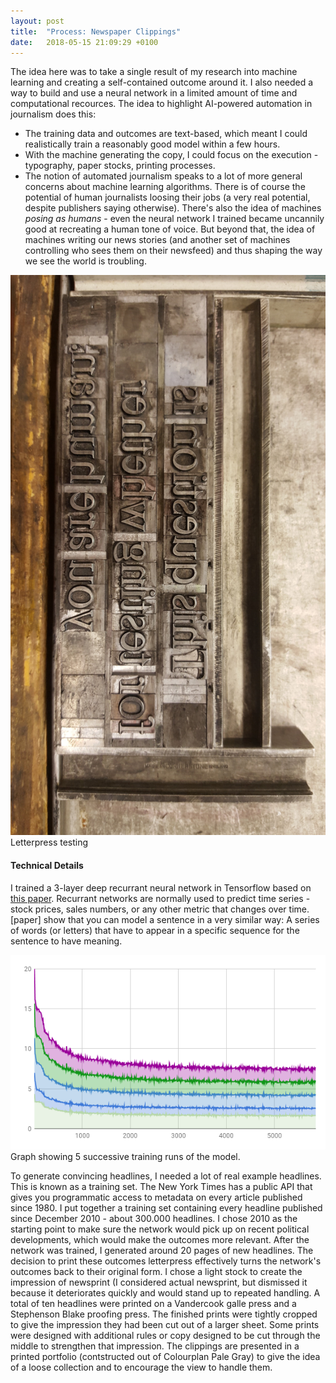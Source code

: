 ```yaml
---
layout: post
title:  "Process: Newspaper Clippings"
date:   2018-05-15 21:09:29 +0100
---
```


The idea here was to take a single result of my research into machine learning and creating a self-contained outcome around it. I also needed a way to build and use a neural network in a limited amount of time and computational recources. The idea to highlight AI-powered automation in journalism does this:

- The training data and outcomes are text-based, which meant I could realistically train a reasonably good model within a few hours.
- With the machine generating the copy, I could focus on the execution - typography, paper stocks, printing processes.
- The notion of automated journalism speaks to a lot of more general concerns about machine learning algorithms. There is of course the potential of human journalists loosing their jobs (a very real potential, despite publishers saying otherwise). There's also the idea of machines *posing as humans* - even the neural network I trained became uncannily good at recreating a human tone of voice. But beyond that, the idea of machines writing our news stories (and another set of machines controlling who sees them on their newsfeed) and thus shaping the way we see the world is troubling.   

<img class="bleed" src="/assets/ml/letterpress-5.jpg" alt="Metal type spelling This question is for testing wether you are human"/>
Letterpress testing

#### Technical Details

I trained a 3-layer deep recurrant neural network in Tensorflow based on [this paper](). Recurrant networks are normally used to predict time series - stock prices, sales numbers, or any other metric that changes over time. [paper] show that you can model a sentence in a very similar way: A series of words (or letters) that have to appear in a specific sequence for the sentence to have meaning.

![Tensorflow Runs](/assets/ml/chart.png)
Graph showing 5 successive training runs of the model.

To generate convincing headlines, I needed a lot of real example headlines. This is known as a training set. The New York Times has a public API that gives you programmatic access to metadata on every article published since 1980. I put together a training set containing every headline published since December 2010 - about 300.000 headlines. I chose 2010 as the starting point to make sure the network would pick up on recent political developments, which would make the outcomes more relevant. After the network was trained, I generated around 20 pages of new headlines.
The decision to print these outcomes letterpress effectively turns the network's outcomes back to their original form. I chose a light stock to create the impression of newsprint (I considered actual newsprint, but dismissed it because it deteriorates quickly and would stand up to repeated handling. A total of ten headlines were printed on a Vandercook galle press and a Stephenson Blake proofing press.
The finished prints were tightly cropped to give the impression they had been cut out of a larger sheet. Some prints were designed with additional rules or copy designed to be cut through the middle to strengthen that impression. The clippings are presented in a printed portfolio (contstructed out of Colourplan Pale Gray) to give the idea of a loose collection and to encourage the view to handle them.

